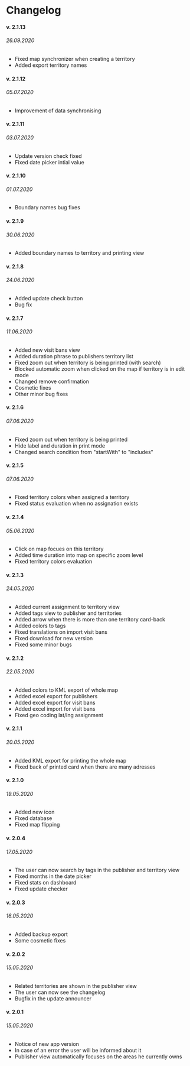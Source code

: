 # Changelog

#### v. 2.1.13
###### 26.09.2020
- Fixed map synchronizer when creating a territory
- Added export territory names

#### v. 2.1.12
###### 05.07.2020
- Improvement of data synchronising

#### v. 2.1.11
###### 03.07.2020
- Update version check fixed
- Fixed date picker intial value

#### v. 2.1.10
###### 01.07.2020
- Boundary names bug fixes

#### v. 2.1.9
###### 30.06.2020
- Added boundary names to territory and printing view

#### v. 2.1.8
###### 24.06.2020
- Added update check button
- Bug fix

#### v. 2.1.7
###### 11.06.2020
- Added new visit bans view
- Added duration phrase to publishers territory list
- Fixed zoom out when territory is being printed (with search)
- Blocked automatic zoom when clicked on the map if territory is in edit mode
- Changed remove confirmation
- Cosmetic fixes
- Other minor bug fixes

#### v. 2.1.6
###### 07.06.2020
- Fixed zoom out when territory is being printed
- Hide label and duration in print mode
- Changed search condition from "startWith" to "includes"

#### v. 2.1.5
###### 07.06.2020
- Fixed territory colors when assigned a territory
- Fixed status evaluation when no assignation exists

#### v. 2.1.4
###### 05.06.2020
- Click on map focues on this territory
- Added time duration into map on specific zoom level
- Fixed territory colors evaluation

#### v. 2.1.3
###### 24.05.2020
- Added current assignment to territory view
- Added tags view to publisher and territories
- Added arrow when there is more than one territory card-back
- Added colors to tags
- Fixed translations on import visit bans
- Fixed download for new version
- Fixed some minor bugs

#### v. 2.1.2
###### 22.05.2020
- Added colors to KML export of whole map
- Added excel export for publishers
- Added excel export for visit bans
- Added excel import for visit bans
- Fixed geo coding lat/lng assignment

#### v. 2.1.1
###### 20.05.2020
- Added KML export for printing the whole map
- Fixed back of printed card when there are many adresses

#### v. 2.1.0
###### 19.05.2020
- Added new icon
- Fixed database
- Fixed map flipping

#### v. 2.0.4
###### 17.05.2020
- The user can now search by tags in the publisher and territory view
- Fixed months in the date picker
- Fixed stats on dashboard 
- Fixed update checker

#### v. 2.0.3
###### 16.05.2020
- Added backup export 
- Some cosmetic fixes

#### v. 2.0.2
###### 15.05.2020
- Related territories are shown in the publisher view
- The user can now see the changelog
- Bugfix in the update announcer

#### v. 2.0.1
###### 15.05.2020
- Notice of new app version
- In case of an error the user will be informed about it
- Publisher view automatically focuses on the areas he currently owns
